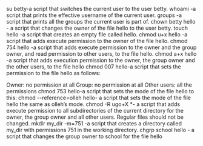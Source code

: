 su betty-a script that switches the current user to the user betty.
whoami -a script that prints the effective username of the current user.
groups -a script that prints all the groups the current user is part of.
chown betty hello - a script that changes the owner of the file hello to the user betty.
 touch hello -a script that creates an empty file called hello.
chmod u+x hello -a script that adds execute permission to the owner of the file hello.
chmod 754 hello -a script that adds execute permission to the owner and the group owner, and read permission to other users, to the file hello.
chmod a+x hello -a script that adds execution permission to the owner, the group owner and the other users, to the file hello
chmod 007 hello-a script that sets the permission to the file hello as follows:

Owner: no permission at all
Group: no permission at all
Other users: all the permissions
chmod 753 hello-a script that sets the mode of the file hello to this:
chmod --reference=olleh hello- a script that sets the mode of the file hello the same as olleh’s mode.
chmod -R ugo+X *- a script that adds execute permission to all subdirectories of the current directory for the owner, the group owner and all other users. Regular files should not be changed.
mkdir my_dir -m=751 -a script that creates a directory called my_dir with permissions 751 in the working directory.
chgrp school hello - a script that changes the group owner to school for the file hello
